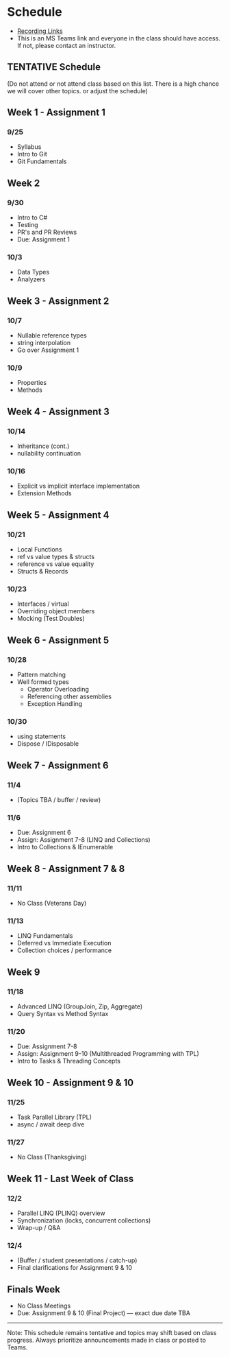 # Schedule

- [Recording Links](tbd)
- This is an MS Teams link and everyone in the class should have access. If not, please contact an instructor.

## TENTATIVE Schedule

(Do not attend or not attend class based on this list. There is a high chance we will cover other topics. or adjust the schedule)

## Week 1 - Assignment 1

### 9/25

- Syllabus
- Intro to Git
- Git Fundamentals
## Week 2

### 9/30

- Intro to C#
- Testing
- PR's and PR Reviews
- Due: Assignment 1

### 10/3
- Data Types
- Analyzers

## Week 3 - Assignment 2

### 10/7

- Nullable reference types
- string interpolation
- Go over Assignment 1

### 10/9

- Properties
- Methods

## Week 4 - Assignment 3

### 10/14

- Inheritance (cont.)
- nullability continuation

### 10/16

- Explicit vs implicit interface implementation
- Extension Methods

## Week 5 - Assignment 4

### 10/21

- Local Functions
- ref vs value types & structs
- reference vs value equality
- Structs & Records

### 10/23

- Interfaces / virtual
- Overriding object members
- Mocking (Test Doubles)

## Week 6 - Assignment 5

### 10/28

- Pattern matching
- Well formed types
  - Operator Overloading
  - Referencing other assemblies
  - Exception Handling

### 10/30

- using statements
- Dispose / IDisposable

## Week 7 - Assignment 6

### 11/4

- (Topics TBA / buffer / review)

### 11/6

- Due: Assignment 6
- Assign: Assignment 7-8 (LINQ and Collections)
- Intro to Collections & IEnumerable

## Week 8 - Assignment 7 & 8

### 11/11

- No Class (Veterans Day)

### 11/13

- LINQ Fundamentals
- Deferred vs Immediate Execution
- Collection choices / performance

## Week 9

### 11/18

- Advanced LINQ (GroupJoin, Zip, Aggregate)
- Query Syntax vs Method Syntax

### 11/20

- Due: Assignment 7-8
- Assign: Assignment 9-10 (Multithreaded Programming with TPL)
- Intro to Tasks & Threading Concepts

## Week 10 - Assignment 9 & 10

### 11/25

- Task Parallel Library (TPL)
- async / await deep dive

### 11/27

- No Class (Thanksgiving)

## Week 11 - Last Week of Class

### 12/2

- Parallel LINQ (PLINQ) overview
- Synchronization (locks, concurrent collections)
- Wrap-up / Q&A

### 12/4

- (Buffer / student presentations / catch-up)
- Final clarifications for Assignment 9 & 10

## Finals Week

- No Class Meetings
- Due: Assignment 9 & 10 (Final Project) — exact due date TBA

---
Note: This schedule remains tentative and topics may shift based on class progress. Always prioritize announcements made in class or posted to Teams.
